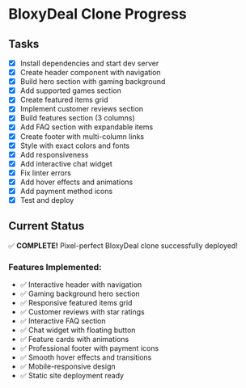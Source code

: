 # BloxyDeal Clone Progress

## Tasks
- [x] Install dependencies and start dev server
- [x] Create header component with navigation
- [x] Build hero section with gaming background
- [x] Add supported games section
- [x] Create featured items grid
- [x] Implement customer reviews section
- [x] Build features section (3 columns)
- [x] Add FAQ section with expandable items
- [x] Create footer with multi-column links
- [x] Style with exact colors and fonts
- [x] Add responsiveness
- [x] Add interactive chat widget
- [x] Fix linter errors
- [x] Add hover effects and animations
- [x] Add payment method icons
- [x] Test and deploy

## Current Status
✅ **COMPLETE!** Pixel-perfect BloxyDeal clone successfully deployed!

### Features Implemented:
- ✅ Interactive header with navigation
- ✅ Gaming background hero section
- ✅ Responsive featured items grid
- ✅ Customer reviews with star ratings
- ✅ Interactive FAQ section
- ✅ Chat widget with floating button
- ✅ Feature cards with animations
- ✅ Professional footer with payment icons
- ✅ Smooth hover effects and transitions
- ✅ Mobile-responsive design
- ✅ Static site deployment ready
